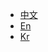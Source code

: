 * [中文](/ZH/Unity3D/sdk_summary.md)
* [En](/EN/Unity3D/2.1.0/summary.md)
* [Kr](/KR/Unity3D/2.1.0/summary.md)

